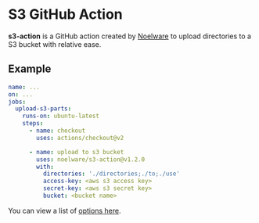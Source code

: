 # S3 GitHub Action

**s3-action** is a GitHub action created by [Noelware](https://noelware.org) to upload directories to a S3 bucket with relative ease.

## Example

```yml
name: ...
on: ...
jobs:
  upload-s3-parts:
    runs-on: ubuntu-latest
    steps:
      - name: checkout
        uses: actions/checkout@v2

      - name: upload to s3 bucket
        uses: noelware/s3-action@v1.2.0
        with:
          directories: './directories;./to;./use'
          access-key: <aws s3 access key>
          secret-key: <aws s3 secret key>
          bucket: <bucket name>
```

You can view a list of [options here](https://s3.noelware.org/options).
